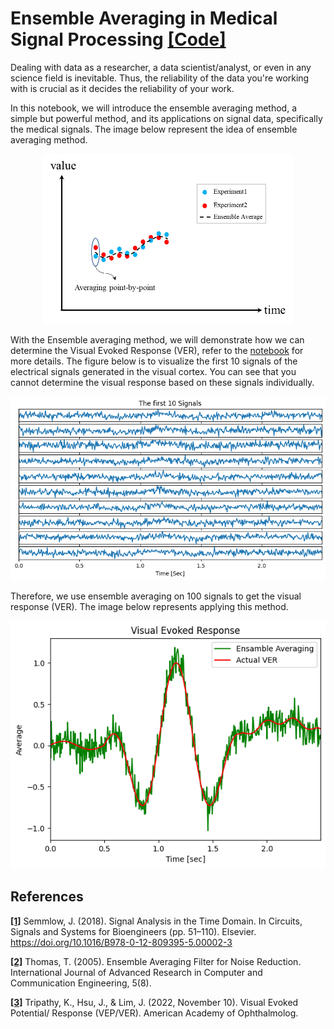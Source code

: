# Ensemble Averaging in Medical Signal Processing [**[Code]**](https://github.com/OmarAlkousa/Ensemble-Averaging-in-Medical-Signal-Processing/blob/8ae7c2fc08a1759dfdb9adc5845773e58de40a20/Ensemble%20Averaging%20in%20Medical%20Signal%20Processing.ipynb)

Dealing with data as a researcher, a data scientist/analyst,  or even in any science field is inevitable. Thus, the reliability of the data you're working with is crucial as it decides the reliability of your work.

In this notebook, we will introduce the ensemble averaging method, a simple but powerful method, and its applications on signal data, specifically the medical signals. The image below represent the idea of ensemble averaging method.

<p align="center">
  <img src="https://github.com/OmarAlkousa/Ensemble-Averaging-in-Medical-Signal-Processing/blob/8ae7c2fc08a1759dfdb9adc5845773e58de40a20/Ensemble%20Average.png", width="400">
</p>

With the Ensemble averaging method, we will demonstrate how we can determine the Visual Evoked Response (VER), refer to the [notebook](https://github.com/OmarAlkousa/Ensemble-Averaging-in-Medical-Signal-Processing/blob/8ae7c2fc08a1759dfdb9adc5845773e58de40a20/Ensemble%20Averaging%20in%20Medical%20Signal%20Processing.ipynb) for more details. The figure below is to visualize the first 10 signals of the electrical signals generated in the visual cortex. You can see that you cannot determine the visual response based on these signals individually.

<p align="center">
  <img src="https://github.com/OmarAlkousa/Ensemble-Averaging-in-Medical-Signal-Processing/blob/8ae7c2fc08a1759dfdb9adc5845773e58de40a20/10%20Signals.png">
</p>

Therefore, we use ensemble averaging on 100 signals to get the visual response (VER). The image below represents applying this method.

<p align="center">
  <img src="https://github.com/OmarAlkousa/Ensemble-Averaging-in-Medical-Signal-Processing/blob/8ae7c2fc08a1759dfdb9adc5845773e58de40a20/VER.png">
</p>

## References
[**[1]**](https://doi.org/10.1016/B978-0-12-809395-5) Semmlow, J. (2018). Signal Analysis in the Time Domain. In Circuits, Signals and Systems for Bioengineers (pp. 51–110). Elsevier. https://doi.org/10.1016/B978-0-12-809395-5.00002-3

[**[2]**](https://www.ijarcce.com/upload/2016/august-16/IJARCCE%2052.pdf) Thomas, T. (2005). Ensemble Averaging Filter for Noise Reduction. International Journal of Advanced Research in Computer and Communication Engineering, 5(8).

[**[3]**](https://eyewiki.aao.org/Visual_Evoked_Potential/_Response_(VEP/VER)) Tripathy, K.,  Hsu, J., & Lim, J. (2022, November 10). Visual Evoked Potential/ Response (VEP/VER). American Academy of Ophthalmolog.
